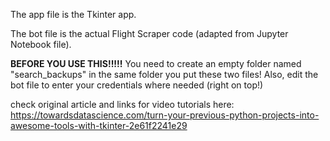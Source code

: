 The app file is the Tkinter app.

The bot file is the actual Flight Scraper code (adapted from Jupyter Notebook file).

**BEFORE YOU USE THIS!!!!!**
You need to create an empty folder named "search_backups" in the same folder you put these two files!
Also, edit the bot file to enter your credentials where needed (right on top!)

check original article and links for video tutorials here: https://towardsdatascience.com/turn-your-previous-python-projects-into-awesome-tools-with-tkinter-2e61f2241e29
